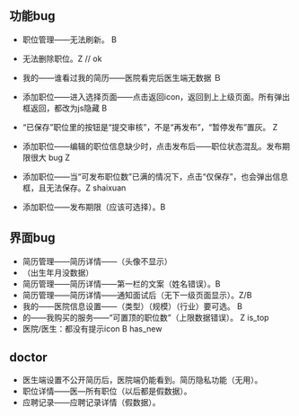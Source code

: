 ## 功能bug
- 职位管理——无法刷新。 B
- 无法删除职位。Z // ok
- 我的——谁看过我的简历——医院看完后医生端无数据 Ｂ
- 添加职位——进入选择页面——点击返回icon，返回到上上级页面。所有弹出框返回，都改为js隐藏 B

- “已保存”职位里的按钮是“提交审核”，不是“再发布”，“暂停发布”置灰。 Z
- 添加职位——编辑的职位信息缺少时，点击发布后——职位状态混乱。发布期限很大 bug  Z
- 添加职位——当“可发布职位数”已满的情况下，点击“仅保存”，也会弹出信息框，且无法保存。Z shaixuan
- 添加职位——发布期限（应该可选择）。B

## 界面bug
- 简历管理——简历详情——（头像不显示）
- （出生年月没数据）
- 简历管理——简历详情——第一栏的文案（姓名错误）。B
- 简历管理——简历详情——通知面试后（无下一级页面显示）。Z/B
- 我的——医院信息设置——（类型）（规模）（行业）要可选。 B
- 的——我购买的服务——“可置顶的职位数”（上限数据错误）。 Z is_top
- 医院/医生：都没有提示icon B has_new



## doctor
- 医生端设置不公开简历后，医院端仍能看到。简历隐私功能（无用）。
- 职位详情——医—所有职位（以后都是假数据）。
- 应聘记录——应聘记录详情（假数据）。
